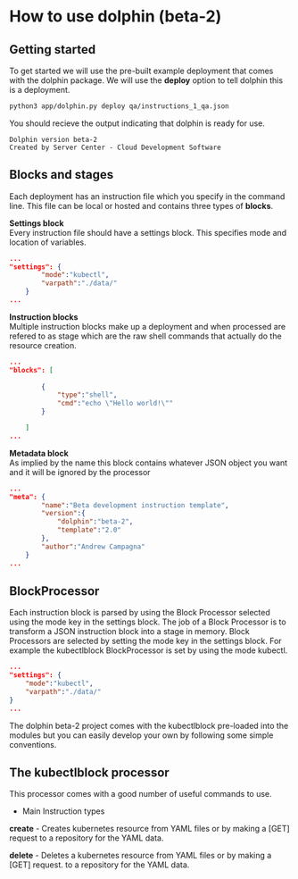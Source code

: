 # How to use dolphin (beta-2)

## Getting started

To get started we will use the pre-built example deployment that
comes with the dolphin package. We will use the **deploy** option
to tell dolphin this is a deployment.
```bash
python3 app/dolphin.py deploy qa/instructions_1_qa.json
```

You should recieve the output indicating that dolphin is ready for use.
```
Dolphin version beta-2
Created by Server Center - Cloud Development Software
```

## Blocks and stages

Each deployment has an instruction file which you specify in the command
line. This file can be local or hosted and contains three types of **blocks**.

**Settings block**\
Every instruction file should have a settings block. This specifies mode
and location of variables.

```json
...
"settings": {
		"mode":"kubectl",
		"varpath":"./data/"
	}
...
```

**Instruction blocks**\
Multiple instruction blocks make up a deployment and when processed are refered
to as stage which are the raw shell commands that actually do the resource
creation.

```json
...
"blocks": [
		
		{
			"type":"shell",
			"cmd":"echo \"Hello world!\""
		}

	]
...
```

**Metadata block**\
As implied by the name this block contains whatever JSON object you want and it
will be ignored by the processor

```json
...
"meta": {
		"name":"Beta development instruction template",
		"version":{
			"dolphin":"beta-2",
			"template":"2.0"
		},
		"author":"Andrew Campagna"
	}
...
```

## BlockProcessor

Each instruction block is parsed by using the Block Processor selected using
the mode key in the settings block. The job of a Block Processor is to transform
a JSON instruction block into a stage in memory. Block Processors are selected
by setting the mode key in the settings block. For example the kubectlblock
BlockProcessor is set by using the mode kubectl.

```json
...
"settings": {
	"mode":"kubectl",
    "varpath":"./data/"
}
...
```

The dolphin beta-2 project comes with the kubectlblock pre-loaded into the
modules but you can easily develop your own by following some simple conventions.

## The kubectlblock processor

This processor comes with a good number of useful commands to use.

- Main Instruction types

**create** - Creates kubernetes resource from YAML files or by making a [GET]
request to a repository for the YAML data.

**delete** - Deletes a kubernetes resource from YAML files or by making a [GET]
request. to a repository for the YAML data.


